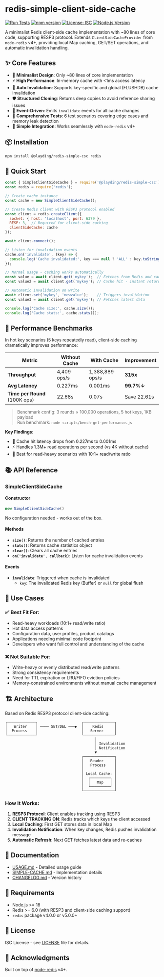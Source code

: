 # redis-simple-client-side-cache

[![Run Tests](https://github.com/yidinghan/redis-client-side-simple-cache/actions/workflows/test.yml/badge.svg)](https://github.com/yidinghan/redis-client-side-simple-cache/actions/workflows/test.yml)
[![npm version](https://img.shields.io/npm/v/@playding/redis-simple-csc.svg)](https://www.npmjs.com/package/@playding/redis-simple-csc)
[![License: ISC](https://img.shields.io/badge/License-ISC-blue.svg)](https://opensource.org/licenses/ISC)
[![Node.js Version](https://img.shields.io/badge/node-%3E%3D18-brightgreen)](https://nodejs.org/)

A minimalist Redis client-side cache implementation with ~80 lines of core code, supporting RESP3 protocol. Extends `ClientSideCacheProvider` from `node-redis` v4+, providing local Map caching, GET/SET operations, and automatic invalidation handling.

## ✨ Core Features

- 🎯 **Minimalist Design**: Only ~80 lines of core implementation
- ⚡ **High Performance**: In-memory cache with <1ms access latency
- 🔄 **Auto Invalidation**: Supports key-specific and global (FLUSHDB) cache invalidation
- 🛡️ **Structured Cloning**: Returns deep copies to avoid reference sharing issues
- 📡 **Event-Driven**: Emits `invalidate` events for all cache changes
- 🧪 **Comprehensive Tests**: 6 test scenarios covering edge cases and memory leak detection
- 🔌 **Simple Integration**: Works seamlessly with `node-redis` v4+

## 📦 Installation

```bash
npm install @playding/redis-simple-csc redis
```

## 🚀 Quick Start

```javascript
const { SimpleClientSideCache } = require('@playding/redis-simple-csc');
const redis = require('redis');

// Create cache instance
const cache = new SimpleClientSideCache();

// Create Redis client with RESP3 protocol enabled
const client = redis.createClient({
  socket: { host: 'localhost', port: 6379 },
  RESP: 3,  // Required for client-side caching
  clientSideCache: cache
});

await client.connect();

// Listen for invalidation events
cache.on('invalidate', (key) => {
  console.log('Cache invalidated:', key === null ? 'ALL' : key.toString());
});

// Normal usage - caching works automatically
const value = await client.get('mykey');  // Fetches from Redis and caches
const value2 = await client.get('mykey'); // Cache hit - instant return

// Automatic invalidation on write
await client.set('mykey', 'newvalue');    // Triggers invalidation
const value3 = await client.get('mykey'); // Fetches latest data

console.log('Cache size:', cache.size());
console.log('Cache stats:', cache.stats());
```

## 🚀 Performance Benchmarks

In hot key scenarios (5 keys repeatedly read), client-side caching dramatically improves performance:

| Metric | Without Cache | With Cache | Improvement |
|--------|---------------|------------|-------------|
| **Throughput** | 4,409 ops/s | 1,388,889 ops/s | **315x** |
| **Avg Latency** | 0.227ms | 0.001ms | **99.7%↓** |
| **Time per Round** (100K ops) | 22.68s | 0.07s | Save 22.61s |

> Benchmark config: 3 rounds × 100,000 operations, 5 hot keys, 1KB payload  
> Run benchmark: `node scripts/bench-get-performance.js`

**Key Findings**:
- 🚀 Cache hit latency drops from 0.227ms to 0.001ms
- ⚡ Handles 1.3M+ read operations per second (vs 4K without cache)
- 💾 Best for read-heavy scenarios with 10:1+ read/write ratio

## 📚 API Reference

### SimpleClientSideCache

#### Constructor
```javascript
new SimpleClientSideCache()
```
No configuration needed - works out of the box.

#### Methods

- **`size()`**: Returns the number of cached entries
- **`stats()`**: Returns cache statistics object
- **`clear()`**: Clears all cache entries
- **`on('invalidate', callback)`**: Listen for cache invalidation events

#### Events

- **`invalidate`**: Triggered when cache is invalidated
  - `key`: The invalidated Redis key (Buffer) or `null` for global flush

## 🎯 Use Cases

### ✅ Best Fit For:
- Read-heavy workloads (10:1+ read/write ratio)
- Hot data access patterns
- Configuration data, user profiles, product catalogs
- Applications needing minimal code footprint
- Developers who want full control and understanding of the cache

### ❌ Not Suitable For:
- Write-heavy or evenly distributed read/write patterns
- Strong consistency requirements
- Need for TTL expiration or LRU/FIFO eviction policies
- Memory-constrained environments without manual cache management

## 🏗️ Architecture

Based on Redis RESP3 protocol client-side caching:

```
┌─────────────┐                    ┌──────────────┐
│   Writer    │ ──── SET/DEL ───▶  │    Redis     │
│  Process    │                    │   Server     │
└─────────────┘                    └──────────────┘
                                         │
                                         │ Invalidation
                                         │ Notification
                                         ▼
                                   ┌──────────────┐
                                   │   Reader     │
                                   │   Process    │
                                   │              │
                                   │ Local Cache: │
                                   │  ┌─────────┐ │
                                   │  │   Map   │ │
                                   │  └─────────┘ │
                                   └──────────────┘
```

### How It Works:

1. **RESP3 Protocol**: Client enables tracking using RESP3
2. **CLIENT TRACKING ON**: Redis tracks which keys the client accessed
3. **Local Caching**: First GET stores data in local Map
4. **Invalidation Notification**: When key changes, Redis pushes invalidation message
5. **Automatic Refresh**: Next GET fetches latest data and re-caches

## 📖 Documentation

- [USAGE.md](../USAGE.md) - Detailed usage guide
- [SIMPLE-CACHE.md](../SIMPLE-CACHE.md) - Implementation details
- [CHANGELOG.md](../../CHANGELOG.md) - Version history

## 🔧 Requirements

- Node.js >= 18
- Redis >= 6.0 (with RESP3 and client-side caching support)
- `redis` package v4.0.0 or v5.0.0+

## 📄 License

ISC License - see [LICENSE](../../LICENSE) file for details.

## 🙏 Acknowledgments

Built on top of [node-redis](https://github.com/redis/node-redis) v4+.
